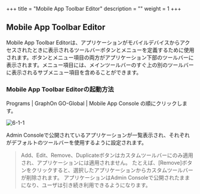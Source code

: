 +++
title = "Mobile App Toolbar Editor"
description = ""
weight = 1
+++

## Mobile App Toolbar Editor

Mobile App Toolbar Editorは、アプリケーションがモバイルデバイスからアクセスされたときに表示されるツールバーボタンとメニューを定義するために使用されます。ボタンとメニュー項目の両方がアプリケーション下部のツールバーに表示されます。メニュー項目には、メインツールバーのすぐ上の別のツールバーに表示されるサブメニュー項目を含めることができます。

### Mobile App Toolbar Editorの起動方法

Programs | GraphOn GO-Global | Mobile App Console の順にクリックします。

![6-1-1](/img/6-1-1.png) 

Admin Consoleで公開されているアプリケーションが一覧表示され、それぞれがデフォルトのツールバーを使用するように設定されます。

>Add、Edit、Remove、Duplicateボタンはカスタムツールバーにのみ適用され、アプリケーションには適用されません。 たとえば、[Remove]ボタンをクリックすると、選択したアプリケーションからカスタムツールバーが削除されます。 アプリケーションはAdmin Consoleで公開されたままになり、ユーザは引き続き利用できるようになります。